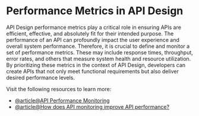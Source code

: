 # Performance Metrics in API Design

API Design performance metrics play a critical role in ensuring APIs are efficient, effective, and absolutely fit for their intended purpose. The performance of an API can profoundly impact the user experience and overall system performance. Therefore, it is crucial to define and monitor a set of performance metrics. These may include response times, throughput, error rates, and others that measure system health and resource utilization. By prioritizing these metrics in the context of API Design, developers can create APIs that not only meet functional requirements but also deliver desired performance levels.

Visit the following resources to learn more:

- [@article@API Performance Monitoring](https://www.catchpoint.com/api-monitoring-tools/api-performance-monitoring)
- [@article@How does API monitoring improve API performance?](https://tyk.io/blog/api-product-metrics-what-you-need-to-know/)